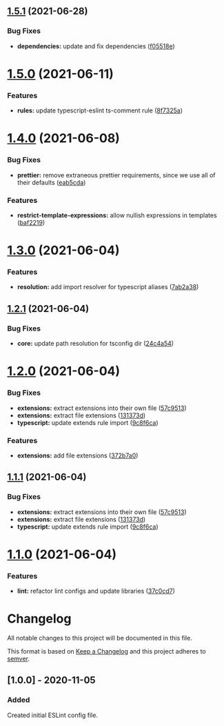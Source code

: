 ## [1.5.1](https://github.com/verypossible-labs/eslint-config-very/compare/v1.5.0...v1.5.1) (2021-06-28)


### Bug Fixes

* **dependencies:** update and fix dependencies ([f05518e](https://github.com/verypossible-labs/eslint-config-very/commit/f05518e2042e74dcff0f8ec19e8ba6aaf963cea4))

# [1.5.0](https://github.com/verypossible-labs/eslint-config-very/compare/v1.4.0...v1.5.0) (2021-06-11)


### Features

* **rules:** update typescript-eslint ts-comment rule ([8f7325a](https://github.com/verypossible-labs/eslint-config-very/commit/8f7325a62a5d4a4c4032c40fe5481cef15a2855a))

# [1.4.0](https://github.com/verypossible-labs/eslint-config-very/compare/v1.3.0...v1.4.0) (2021-06-08)


### Bug Fixes

* **prettier:** remove extraneous prettier requirements, since we use all of their defaults ([eab5cda](https://github.com/verypossible-labs/eslint-config-very/commit/eab5cda45c350771598653195221d783f65f7a25))


### Features

* **restrict-template-expressions:** allow nullish expressions in templates ([baf2219](https://github.com/verypossible-labs/eslint-config-very/commit/baf2219437acb285c8dab2b9c10f913fcc2acb3b))

# [1.3.0](https://github.com/verypossible-labs/eslint-config-very/compare/v1.2.1...v1.3.0) (2021-06-04)


### Features

* **resolution:** add import resolver for typescript aliases ([7ab2a38](https://github.com/verypossible-labs/eslint-config-very/commit/7ab2a388c6bf2c0ef9dd2f9daa7ba7cedfad85ea))

## [1.2.1](https://github.com/verypossible-labs/eslint-config-very/compare/v1.2.0...v1.2.1) (2021-06-04)


### Bug Fixes

* **core:** update path resolution for tsconfig dir ([24c4a54](https://github.com/verypossible-labs/eslint-config-very/commit/24c4a54fe8be16ddb2826b7fa56f3c5d92eeb445))

# [1.2.0](https://github.com/verypossible-labs/eslint-config-very/compare/v1.1.0...v1.2.0) (2021-06-04)


### Bug Fixes

* **extensions:** extract extensions into their own file ([57c9513](https://github.com/verypossible-labs/eslint-config-very/commit/57c9513f568ef7f97602c518e8714c7e20ac9849))
* **extensions:** extract file extensions ([131373d](https://github.com/verypossible-labs/eslint-config-very/commit/131373d3a0885348cbf199dbde9846023397514e))
* **typescript:** update extends rule import ([9c8f6ca](https://github.com/verypossible-labs/eslint-config-very/commit/9c8f6ca7933c8d937ab6b2a05d59d6da6a483777))


### Features

* **extensions:** add file extensions ([372b7a0](https://github.com/verypossible-labs/eslint-config-very/commit/372b7a013c05b778ec46c334d9820470e38ad8de))

## [1.1.1](https://github.com/verypossible-labs/eslint-config-very/compare/v1.1.0...v1.1.1) (2021-06-04)

### Bug Fixes

- **extensions:** extract extensions into their own file ([57c9513](https://github.com/verypossible-labs/eslint-config-very/commit/57c9513f568ef7f97602c518e8714c7e20ac9849))
- **extensions:** extract file extensions ([131373d](https://github.com/verypossible-labs/eslint-config-very/commit/131373d3a0885348cbf199dbde9846023397514e))
- **typescript:** update extends rule import ([9c8f6ca](https://github.com/verypossible-labs/eslint-config-very/commit/9c8f6ca7933c8d937ab6b2a05d59d6da6a483777))

# [1.1.0](https://github.com/verypossible-labs/eslint-config-very/compare/v1.0.2...v1.1.0) (2021-06-04)

### Features

- **lint:** refactor lint configs and update libraries ([37c0cd7](https://github.com/verypossible-labs/eslint-config-very/commit/37c0cd7f8439956183f0b26fc1e1034eb64c26f1))

# Changelog

All notable changes to this project will be documented in this file.

This format is based on [Keep a Changelog](https://keepachangelog.com/en/1.0.0) and this project adheres to [semver](https://semver.org).

## [1.0.0] - 2020-11-05

### Added

Created initial ESLint config file.

